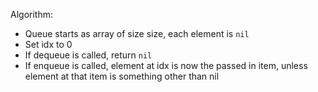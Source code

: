 Algorithm:
  - Queue starts as array of size size, each element is `nil`
  - Set idx to 0
  - If dequeue is called, return `nil`
  - If enqueue is called, element at idx is now the passed in item, unless
    element at that item is something other than nil
  
  
